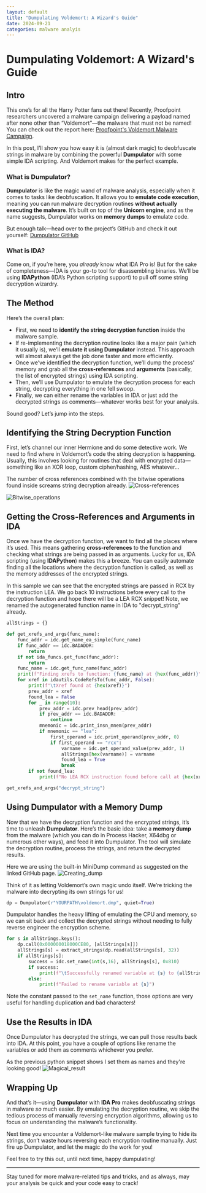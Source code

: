 ```yaml
---
layout: default
title: "Dumpulating Voldemort: A Wizard's Guide"
date: 2024-09-21
categories: malware analyis
---
```


# Dumpulating Voldemort: A Wizard's Guide

## Intro

This one’s for all the Harry Potter fans out there! 
Recently, Proofpoint researchers uncovered a malware campaign delivering a payload named after none other than “Voldemort”—the malware that must not be named! You can check out the report here: [Proofpoint's Voldemort Malware Campaign](https://www.proofpoint.com/us/blog/threat-insight/malware-must-not-be-named-suspected-espionage-campaign-delivers-voldemort). 

In this post, I’ll show you how easy it is (almost dark magic) to deobfuscate strings in malware by combining the powerful **Dumpulator** with some simple IDA scripting. And Voldemort makes for the perfect example.

### What is Dumpulator?

**Dumpulator** is like the magic wand of malware analysis, especially when it comes to tasks like deobfuscation. It allows you to **emulate code execution**, meaning you can run malware decryption routines **without actually executing the malware**. It’s built on top of the **Unicorn engine**, and as the name suggests, Dumpulator works on **memory dumps** to emulate code. 

But enough talk—head over to the project’s GitHub and check it out yourself: [Dumpulator GitHub](https://github.com/mrexodia/dumpulator)

### What is IDA?

Come on, if you’re here, you *already* know what IDA Pro is! But for the sake of completeness—IDA is your go-to tool for disassembling binaries. We’ll be using **IDAPython** (IDA’s Python scripting support) to pull off some string decryption wizardry.

## The Method

Here’s the overall plan: 
- First, we need to **identify the string decryption function** inside the malware sample. 
- If re-implementing the decryption routine looks like a major pain (which it usually is), we’ll **emulate it using Dumpulator** instead. This approach will almost always get the job done faster and more efficiently.
- Once we’ve identified the decryption function, we’ll dump the process' memory and grab all the **cross-references** and **arguments** (basically, the list of encrypted strings) using IDA scripting.
- Then, we’ll use Dumpulator to emulate the decryption process for each string, decrypting everything in one fell swoop.
- Finally, we can either rename the variables in IDA or just add the decrypted strings as comments—whatever works best for your analysis.

Sound good? Let’s jump into the steps.

## Identifying the String Decryption Function

First, let’s channel our inner Hermione and do some detective work. We need to find where in Voldemort’s code the string decryption is happening. Usually, this involves looking for routines that deal with encrypted data—something like an XOR loop, custom cipher/hashing, AES whatever...

The number of cross references combined with the bitwise operations found inside screams string decryption already.
![Cross-references](/assets/1.png)

![Bitwise_operations](/assets/2.png)

## Getting the Cross-References and Arguments in IDA

Once we have the decryption function, we want to find all the places where it’s used. This means gathering **cross-references** to the function and checking what strings are being passed in as arguments. Lucky for us, IDA scripting (using **IDAPython**) makes this a breeze. You can easily automate finding all the locations where the decryption function is called, as well as the memory addresses of the encrypted strings.

In this sample we can see that the encrypted strings are passed in RCX by the instruction LEA. We go back 10 instructions before every call to the decryption function and hope there will be a LEA RCX snippet! Note, we renamed the autogenerated function name in IDA to "decrypt_string" already.

```python
allStrings = {}

def get_xrefs_and_args(func_name):
	func_addr = idc.get_name_ea_simple(func_name)
	if func_addr == idc.BADADDR:
		return
	if not ida_funcs.get_func(func_addr):
		return
	func_name = idc.get_func_name(func_addr)
	print(f"Finding xrefs to function: {func_name} at {hex(func_addr)}")
	for xref in idautils.CodeRefsTo(func_addr, False):
		print(f"\tXref found at {hex(xref)}")
		prev_addr = xref
		found_lea = False
		for _ in range(10):
			prev_addr = idc.prev_head(prev_addr)
			if prev_addr == idc.BADADDR:
				continue
			mnemonic = idc.print_insn_mnem(prev_addr)
			if mnemonic == "lea":
				first_operand = idc.print_operand(prev_addr, 0)
				if first_operand == "rcx":
					varname = idc.get_operand_value(prev_addr, 1)
					allStrings[hex(varname)] = varname
					found_lea = True
					break
		if not found_lea:
			print(f"No LEA RCX instruction found before call at {hex(xref)}")

get_xrefs_and_args("decrypt_string")
```

## Using Dumpulator with a Memory Dump

Now that we have the decryption function and the encrypted strings, it’s time to unleash **Dumpulator**. Here’s the basic idea: take a **memory dump** from the malware (which you can do in Process Hacker, X64dbg or numerous other ways), and feed it into Dumpulator. The tool will simulate the decryption routine, process the strings, and return the decrypted results.

Here we are using the built-in MiniDump command as suggested on the linked GitHub page.
![Creating_dump](/assets/3.png)

Think of it as letting Voldemort’s own magic undo itself. We’re tricking the malware into decrypting its own strings for us!
```python
dp = Dumpulator(r"YOURPATH\voldemort.dmp", quiet=True)
```

Dumpulator handles the heavy lifting of emulating the CPU and memory, so we can sit back and collect the decrypted strings without needing to fully reverse engineer the encryption scheme.
```python
for s in allStrings.keys():
	dp.call(0x000000018000CE80, [allStrings[s]])
	allStrings[s] = extract_strings(dp.read(allStrings[s], 32))
	if allStrings[s]:
		success = idc.set_name(int(s,16), allStrings[s], 0x810)
		if success:
			print(f"\tSuccessfully renamed variable at {s} to {allStrings[s]}")
		else:
			print(f"Failed to rename variable at {s}")
```
Note the constant passed to the `set_name` function, those options are very useful for handling duplication and bad characters!

## Use the Results in IDA

Once Dumpulator has decrypted the strings, we can pull those results back into IDA. At this point, you have a couple of options like rename the variables or add them as comments whichever you prefer.

As the previous python snippet shows I set them as names and they're looking good!
![Magical_result](/assets/4.png)

## Wrapping Up

And that’s it—using **Dumpulator** with **IDA Pro** makes deobfuscating strings in malware *so* much easier. By emulating the decryption routine, we skip the tedious process of manually reversing encryption algorithms, allowing us to focus on understanding the malware’s functionality.

Next time you encounter a Voldemort-like malware sample trying to hide its strings, don’t waste hours reversing each encryption routine manually. Just fire up Dumpulator, and let the magic do the work for you!

Feel free to try this out, until next time, happy dumpulating! 

--- 

Stay tuned for more malware-related tips and tricks, and as always, may your analysis be quick and your code easy to crack!
